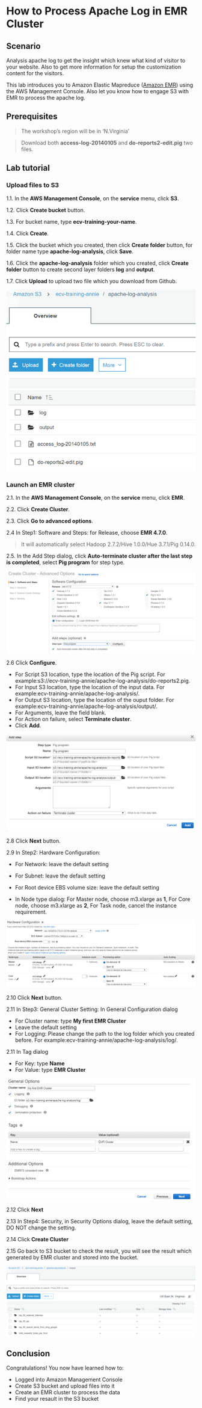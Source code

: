 # How to Process Apache Log in EMR Cluster

## Scenario
Analysis apache log to get the insight which knew what kind of visitor to your website. Also to get more information for setup the customization content for the visitors.

This lab introduces you to Amazon Elastic Mapreduce ([Amazon EMR](https://aws.amazon.com/emr/)) using the AWS Management Console. Also let you know how to engage S3 with EMR to process the apache log.


## Prerequisites
>The workshop’s region will be in ‘N.Virginia’

>Download both **access-log-20140105** and **do-reports2-edit.pig** two files.

## Lab tutorial
### Upload files to S3
1.1. 	In the **AWS Management Console**, on the **service** menu, click **S3**.

1.2. 	Click **Create bucket** button.

1.3. 	For bucket name, type **ecv-training-your-name**.

1.4.    Click **Create**.

1.5.    Click the bucket which you created, then click **Create folder** button, for folder name type **apache-log-analysis**, click **Save**.

1.6.    Click the **apache-log-analysis** folder which you created, click **Create folder** button to create second layer folders **log** and **output**.

1.7.    Click **Upload** to upload two file which you download from Github.

![1.png](/images/1.png)

### Launch an EMR cluster
2.1. 	In the **AWS Management Console**, on the **service** menu, click **EMR**.

2.2. 	Click **Create Cluster**.

2.3. 	Click **Go to advanced options**.

2.4 	In Step1: Software and Steps: for Release, choose **EMR 4.7.0**.

>It will automatically select Hadoop 2.7.2/Hive 1.0.0/Hue 3.7.1/Pig 0.14.0.

2.5. 	In the Add Step dialog, click **Auto-terminate cluster after the last step is completed**, select **Pig program** for step type.

![2.png](/images/2.png)

2.6 	Click **Configure**.
* For Script S3 location, type the location of the Pig script. For example:s3://ecv-training-annie/apache-log-analysis/do-reports2.pig.
* For Input S3 location, type the location of the input data. For example:ecv-training-annie/apache-log-analysis/.
* For Output S3 location, type the location of the ouput folder. For example:ecv-training-annie/apache-log-analysis/output/.
* For Arguments, leave the field blank. 
* For Action on failure, select **Terminate cluster**.
* Click **Add**.

![3.png](/images/3.png)

2.8 	Click **Next** button.

2.9 	In Step2: Hardware Configuration:
* For Network: leave the default setting

* For Subnet: leave the default setting

* For Root device EBS volume size: leave the default setting

* In Node type dialog: For Master node, choose m3.xlarge as **1**, For Core node, choose m3.xlarge as **2**, For Task node, cancel the instance requirement.

![4.png](/images/4.png)

2.10    Click **Next** button.

2.11    In Step3: General Cluster Setting: In General Configuration dialog
* For Cluster name: type **My first EMR Cluster**
* Leave the default setting
* For Logging: Please change the path to the log folder which you created before. For example:ecv-training-annie/apache-log-analysis/log/.

2.11    In Tag dialog
* For Key: type **Name**
* For Value: type **EMR Cluster**

![5.png](/images/5.png)

2.12     Click **Next**

2.13    In Step4: Security, in Security Options dialog, leave the default setting, DO NOT change the setting.

2.14    Click **Create Cluster**

2.15    Go back to S3 bucket to check the result, you will see the result which generated by EMR cluster and stored into the bucket.

![6.png](/images/6.png)

## Conclusion

Congratulations! You now have learned how to:
* Logged into Amazon Management Console
* Create S3 bucket and upload files into it
* Create an EMR cluster to process the data
* Find your resault in the S3 bucket





